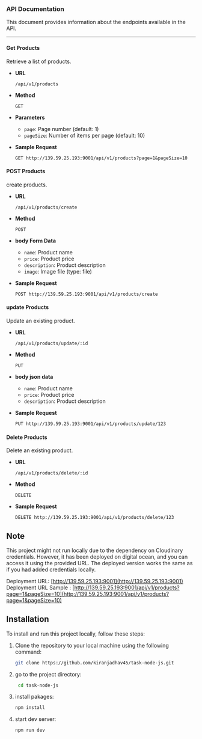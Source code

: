 ### API Documentation

This document provides information about the endpoints available in the API.

---

#### Get Products

Retrieve a list of products.

- **URL**

  `/api/v1/products`

- **Method**

  `GET`

- **Parameters**

  - `page`: Page number (default: 1)
  - `pageSize`: Number of items per page (default: 10)

- **Sample Request**

  ```http
  GET http://139.59.25.193:9001/api/v1/products?page=1&pageSize=10
  ```

#### POST Products

create products.

- **URL**

  `/api/v1/products/create`

- **Method**

  `POST`

- **body Form Data**

  - `name`: Product name
  - `price`: Product price
  - `description`: Product description
  - `image`: Image file (type: file)

- **Sample Request**

  ```http
  POST http://139.59.25.193:9001/api/v1/products/create
  ```

#### update Products

Update an existing product.

- **URL**

  `/api/v1/products/update/:id`

- **Method**

  `PUT`

- **body json data**

  - `name`: Product name
  - `price`: Product price
  - `description`: Product description

- **Sample Request**

  ```http
  PUT http://139.59.25.193:9001/api/v1/products/update/123
  ```

#### Delete Products

Delete an existing product.

- **URL**

  `/api/v1/products/delete/:id`

- **Method**

  `DELETE`

- **Sample Request**

  ```http
  DELETE http://139.59.25.193:9001/api/v1/products/delete/123

  ```

## Note

This project might not run locally due to the dependency on Cloudinary credentials. However, it has been deployed on digital ocean, and you can access it using the provided URL. The deployed version works the same as if you had added credentials locally.

Deployment URL: [http://139.59.25.193:9001](http://139.59.25.193:9001)
Deployment URL Sample : [http://139.59.25.193:9001/api/v1/products?page=1&pageSize=10](http://139.59.25.193:9001/api/v1/products?page=1&pageSize=10)

## Installation

To install and run this project locally, follow these steps:

1. Clone the repository to your local machine using the following command:

   ```bash
   git clone https://github.com/kiranjadhav45/task-node-js.git
   ```

2. go to the project directory:

   ```bash
    cd task-node-js
   ```

3. install pakages:

   ```bash
   npm install
   ```

4. start dev server:
   ```bash
   npm run dev
   ```
